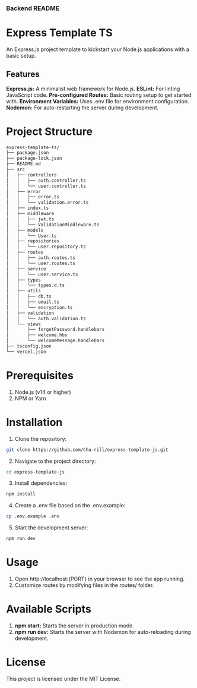 ### **Backend README**

<!-- ```md -->

# Express Template TS

An Express.js project template to kickstart your Node.js applications with a basic setup.

## Features

**Express.js:** A minimalist web framework for Node.js.
**ESLint:** For linting JavaScript code.
**Pre-configured Routes:** Basic routing setup to get started with.
**Environment Variables:** Uses .env file for environment configuration.
**Nodemon:** For auto-restarting the server during development.

# Project Structure

```bash
express-template-ts/
├── package.json
├── package-lock.json
├── README.md
├── src
│   ├── controllers
│   │   ├── auth.controller.ts
│   │   └── user.controller.ts
│   ├── error
│   │   ├── error.ts
│   │   └── validation.error.ts
│   ├── index.ts
│   ├── middleware
│   │   ├── jwt.ts
│   │   └── ValidationMiddleware.ts
│   ├── models
│   │   └── User.ts
│   ├── repositories
│   │   └── user.repository.ts
│   ├── routes
│   │   ├── auth.routes.ts
│   │   └── user.routes.ts
│   ├── service
│   │   └── user.service.ts
│   ├── types
│   │   └── types.d.ts
│   ├── utils
│   │   ├── db.ts
│   │   ├── email.ts
│   │   └── encryption.ts
│   ├── validation
│   │   └── auth.validation.ts
│   └── views
│       ├── forgetPassword.handlebars
│       ├── welcome.hbs
│       └── welcomeMessage.handlebars
├── tsconfig.json
└── vercel.json
```

# Prerequisites

1. Node.js (v14 or higher)
2. NPM or Yarn

# Installation

1. Clone the repository:

```bash
git clone https://github.com/Chu-rill/express-template-js.git

```

2. Navigate to the project directory:

```bash
cd express-template-js
```

3. Install dependencies:

```bash
npm install
```

4. Create a .env file based on the .env.example:

```bash
cp .env.example .env
```

5. Start the development server:

```bash
npm run dev
```

# Usage

1. Open http://localhost:{PORT} in your browser to see the app running.
2. Customize routes by modifying files in the routes/ folder.

# Available Scripts

1. **npm start:** Starts the server in production mode.
2. **npm run dev:** Starts the server with Nodemon for auto-reloading during development.

# License

This project is licensed under the MIT License.
